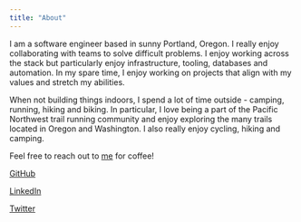 ```yaml
---
title: "About"
---
```


I am a software engineer based in sunny Portland, Oregon. I really enjoy collaborating with teams to solve difficult problems. I enjoy working across the stack but particularly enjoy infrastructure, tooling, databases and automation. In my spare time, I enjoy working on projects that align with my values and stretch my abilities.

When not building things indoors, I spend a lot of time outside - camping, running, hiking and biking. In particular, I love being a part of the Pacific Northwest trail running community and enjoy exploring the many trails located in Oregon and Washington. I also really enjoy cycling, hiking and camping.

Feel free to reach out to [me](mailto:ebcrowder@gmail.com) for coffee!

[GitHub](https://github.com/ebcrowder)

[LinkedIn](https://www.linkedin.com/in/ebcrowder/)

[Twitter](https://twitter.com/ebcrowder)
